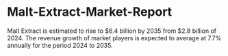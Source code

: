 # Malt-Extract-Market-Report
Malt Extract is estimated to rise to $6.4 billion by 2035 from $2.8 billion of 2024. The revenue growth of market players is expected to average at 7.7% annually for the period 2024 to 2035.
